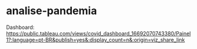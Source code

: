 # analise-pandemia
Dashboard: https://public.tableau.com/views/covid_dashboard_16692070743380/Painel1?:language=pt-BR&publish=yes&:display_count=n&:origin=viz_share_link

